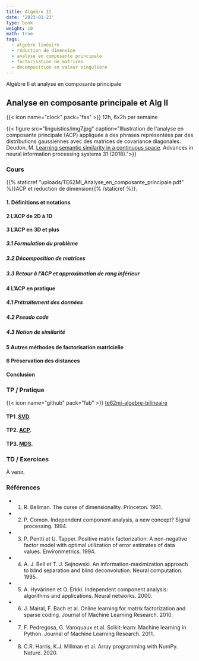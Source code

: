 ```yaml
---
title: Algèbre II
date: '2023-01-23'
type: book
weight: 10
math: true
tags:
  - algebre linéaire
  - réduction de dimension
  - analyse en composante principale
  - factorisation de matrices
  - décomposition en valeur singulière
---
```


Algèbre II et analyse en composante principale

<!--more-->

## Analyse en composante principale et Alg II

{{< icon name="clock" pack="fas" >}} 12h, 6x2h par semaine

{{< figure src="linguistics/img7.jpg" caption="Illustration de l'analyse en composante principale (ACP) appliquée à des phrases représentées par des distributions gaussiennes avec des matrices de covariance diagonales. Deudon, M. [Learning semantic similarity in a continuous space](https://papers.nips.cc/paper_files/paper/2018/file/97e8527feaf77a97fc38f34216141515-Paper.pdf). Advances in neural information processing systems 31 (2018).">}}

### Cours

{{% staticref "uploads/TE62MI_Analyse_en_composante_principale.pdf" %}}ACP et reduction de dimension{{% /staticref %}}.

#### 1. Définitions et notations
#### 2 L’ACP de 2D à 1D
#### 3 L’ACP en 3D et plus
##### 3.1 Formulation du problème
##### 3.2 Décomposition de matrices
##### 3.3 Retour à l’ACP et approximation de rang inférieur
#### 4 L’ACP en pratique
##### 4.1 Prétraitement des données
##### 4.2 Pseudo code
##### 4.3 Notion de similarité
#### 5 Autres méthodes de factorisation matricielle
#### 6 Préservation des distances
#### Conclusion

### TP / Pratique 

{{< icon name="github" pack="fab" >}} [te62mi-algebre-bilineaire](https://github.com/MichelDeudon/te62mi-algebre-bilineaire)

#### TP1. [SVD](https://github.com/MichelDeudon/te62mi-algebre-bilineaire/blob/main/tp/SVD.ipynb).
#### TP2. [ACP](https://github.com/MichelDeudon/te62mi-algebre-bilineaire/blob/main/tp/PCA.ipynb).
#### TP3. [MDS](https://github.com/MichelDeudon/te62mi-algebre-bilineaire/blob/main/tp/MDS.ipynb).

### TD / Exercices

À venir.

### Références
- 1. R. Bellman. The curse of dimensionality. Princeton. 1961.
- 2. P. Comon. Independent component analysis, a new concept? Signal processing. 1994.
- 3. P. Pentti et U. Tapper. Positive matrix factorization: A non-negative factor model with optimal utilization of error estimates of data values. Environmetrics. 1994.
- 4. A. J. Bell et T. J. Sejnowski. An information-maximization approach to blind separation and blind deconvolution. Neural computation. 1995.
- 5. A. Hyvärinen et O. Erkki. Independent component analysis: algorithms and applications. Neural networks. 2000.
- 6. J. Mairal, F. Bach et al. Online learning for matrix factorization and sparse coding. Journal of Machine Learning Research. 2010.
- 7. F. Pedregosa, G. Varoquaux et al. Scikit-learn: Machine learning in Python. Journal of Machine Learning Research. 2011.
- 8. C.R. Harris, K.J. Millman et al. Array programming with NumPy. Nature. 2020.